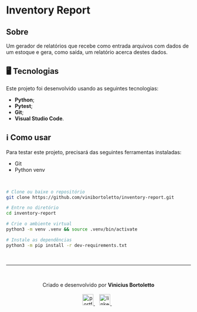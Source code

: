 # Inventory Report

## Sobre
Um gerador de relatórios que recebe como entrada arquivos com dados de um estoque e gera, como saída, um relatório acerca destes dados.

## 🖥️ Tecnologias
Este projeto foi desenvolvido usando as seguintes tecnologias:

-  **Python**;
-  **Pytest**;
-  **Git**;
-  **Visual Studio Code**.

## ℹ️ Como usar
Para testar este projeto, precisará das seguintes ferramentas instaladas:

- Git
- Python venv

<br/>

```bash
# Clone ou baixe o repositório
git clone https://github.com/vinibortoletto/inventory-report.git

# Entre no diretório
cd inventory-report

# Crie o ambiente virtual
python3 -m venv .venv && source .venv/bin/activate

# Instale as dependências
python3 -m pip install -r dev-requirements.txt

```

<br /><hr /><br />

<p align="center">
  Criado e desenvolvido por <b>Vinicius Bortoletto</b>
  <br/><br/>
  
  <a href="https://vinibortoletto.vercel.app/">
    <img alt="portfolio" height="30px" src="https://i.imgur.com/7lbNPnj.png" />
  </a>
  &nbsp;&nbsp;
  <a href="https://www.linkedin.com/in/vinicius-bortoletto/">
    <img alt="linkedIn" height="30px" src="https://i.imgur.com/TQRXxhT.png" />
  </a>
  &nbsp;&nbsp;
</p>
